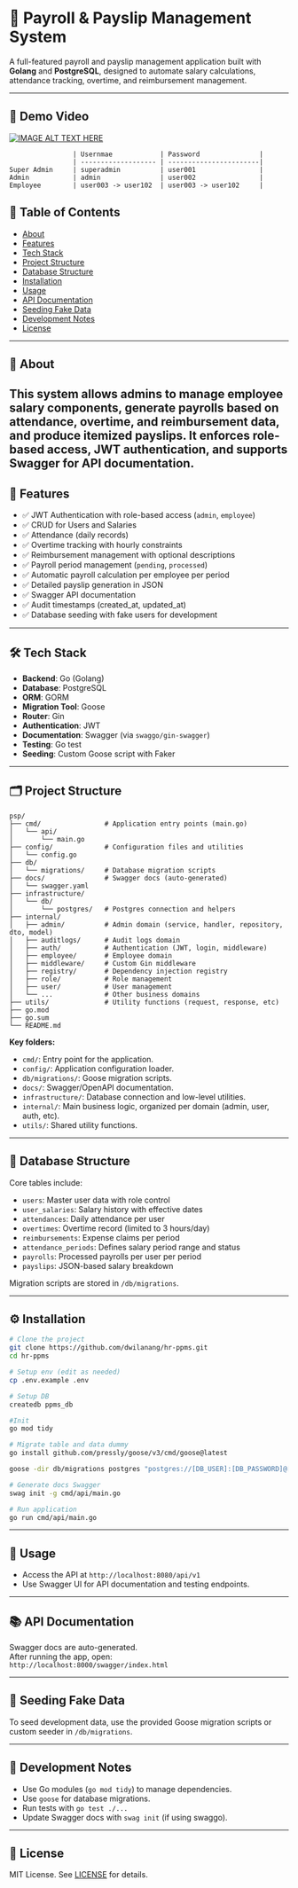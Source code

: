 # 🧾 Payroll & Payslip Management System

A full-featured payroll and payslip management application built with **Golang** and **PostgreSQL**, designed to automate salary calculations, attendance tracking, overtime, and reimbursement management.

---

## 🎥 Demo Video
[![IMAGE ALT TEXT HERE](https://img.youtube.com/vi/mulgoeVDFRg/0.jpg)](https://www.youtube.com/watch?v=mulgoeVDFRg)

```
                | Usernmae            | Password               |
                | ------------------- | -----------------------|
Super Admin     | superadmin          | user001                |
Admin           | admin               | user002                |
Employee        | user003 -> user102  | user003 -> user102     |
```

## 📌 Table of Contents

- [About](#about)
- [Features](#features)
- [Tech Stack](#tech-stack)
- [Project Structure](#project-structure)
- [Database Structure](#database-structure)
- [Installation](#installation)
- [Usage](#usage)
- [API Documentation](#api-documentation)
- [Seeding Fake Data](#seeding-fake-data)
- [Development Notes](#development-notes)
- [License](#license)

---

## 📖 About

This system allows **admins** to manage employee salary components, generate payrolls based on attendance, overtime, and reimbursement data, and produce itemized payslips. It enforces role-based access, JWT authentication, and supports Swagger for API documentation.
---

## 🚀 Features

- ✅ JWT Authentication with role-based access (`admin`, `employee`)
- ✅ CRUD for Users and Salaries
- ✅ Attendance (daily records)
- ✅ Overtime tracking with hourly constraints
- ✅ Reimbursement management with optional descriptions
- ✅ Payroll period management (`pending`, `processed`)
- ✅ Automatic payroll calculation per employee per period
- ✅ Detailed payslip generation in JSON
- ✅ Swagger API documentation
- ✅ Audit timestamps (created_at, updated_at)
- ✅ Database seeding with fake users for development

---

## 🛠️ Tech Stack

- **Backend**: Go (Golang)
- **Database**: PostgreSQL
- **ORM**: GORM
- **Migration Tool**: Goose
- **Router**: Gin
- **Authentication**: JWT
- **Documentation**: Swagger (via `swaggo/gin-swagger`)
- **Testing**: Go test
- **Seeding**: Custom Goose script with Faker

---

## 🗂️ Project Structure

```
psp/
├── cmd/                # Application entry points (main.go)
│   └── api/
│       └── main.go
├── config/             # Configuration files and utilities
│   └── config.go
├── db/
│   └── migrations/     # Database migration scripts
├── docs/               # Swagger docs (auto-generated)
│   └── swagger.yaml
├── infrastructure/
│   └── db/
│       └── postgres/   # Postgres connection and helpers
├── internal/
│   ├── admin/          # Admin domain (service, handler, repository, dto, model)
│   ├── auditlogs/      # Audit logs domain
│   ├── auth/           # Authentication (JWT, login, middleware)
│   ├── employee/       # Employee domain
│   ├── middleware/     # Custom Gin middleware
│   ├── registry/       # Dependency injection registry
│   ├── role/           # Role management
│   ├── user/           # User management
│   └── ...             # Other business domains
├── utils/              # Utility functions (request, response, etc)
├── go.mod
├── go.sum
└── README.md
```

**Key folders:**
- `cmd/`: Entry point for the application.
- `config/`: Application configuration loader.
- `db/migrations/`: Goose migration scripts.
- `docs/`: Swagger/OpenAPI documentation.
- `infrastructure/`: Database connection and low-level utilities.
- `internal/`: Main business logic, organized per domain (admin, user, auth, etc).
- `utils/`: Shared utility functions.

---

## 🧱 Database Structure

Core tables include:

- `users`: Master user data with role control
- `user_salaries`: Salary history with effective dates
- `attendances`: Daily attendance per user
- `overtimes`: Overtime record (limited to 3 hours/day)
- `reimbursements`: Expense claims per period
- `attendance_periods`: Defines salary period range and status
- `payrolls`: Processed payrolls per user per period
- `payslips`: JSON-based salary breakdown

Migration scripts are stored in `/db/migrations`.

---

## ⚙️ Installation

```bash
# Clone the project
git clone https://github.com/dwilanang/hr-ppms.git
cd hr-ppms

# Setup env (edit as needed)
cp .env.example .env

# Setup DB
createdb ppms_db

#Init
go mod tidy

# Migrate table and data dummy
go install github.com/pressly/goose/v3/cmd/goose@latest

goose -dir db/migrations postgres "postgres://[DB_USER]:[DB_PASSWORD]@[DB_HOST]:[DB_PORT]/[DB_NAME]?sslmode=disable" up

# Generate docs Swagger
swag init -g cmd/api/main.go

# Run application
go run cmd/api/main.go
```

---

## 🚦 Usage

- Access the API at `http://localhost:8080/api/v1`
- Use Swagger UI for API documentation and testing endpoints.

---

## 📚 API Documentation

Swagger docs are auto-generated.  
After running the app, open:  
`http://localhost:8000/swagger/index.html`

---

## 🌱 Seeding Fake Data

To seed development data, use the provided Goose migration scripts or custom seeder in `/db/migrations`.

---

## 📝 Development Notes

- Use Go modules (`go mod tidy`) to manage dependencies.
- Use `goose` for database migrations.
- Run tests with `go test ./...`
- Update Swagger docs with `swag init` (if using swaggo).

---

## 📄 License

MIT License. See [LICENSE](LICENSE) for details.
